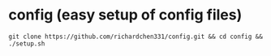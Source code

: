 config (easy setup of config files)
======

`git clone https://github.com/richardchen331/config.git && cd config && ./setup.sh`
